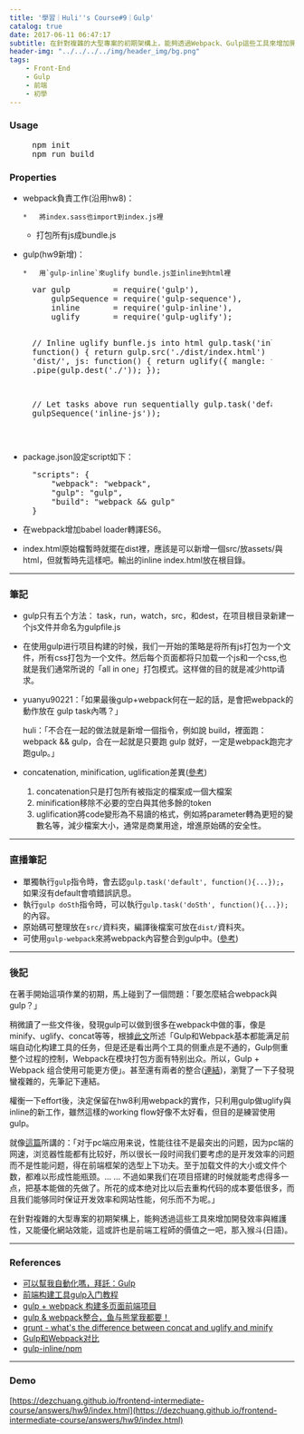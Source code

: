 ```yaml
---
title: '學習｜Huli''s Course#9｜Gulp'
catalog: true
date: 2017-06-11 06:47:17
subtitle: 在針對複雜的大型專案的初期架構上，能夠透過Webpack、Gulp這些工具來增加開發效率與維護性，又能優化網站效能，這或許也是前端工程師的價值之一吧。
header-img: "../../../../img/header_img/bg.png"
tags:
    - Front-End
    - Gulp
    - 前端
    - 初學
---
```


### Usage

<figure class="figure-code code"><div class="highlight"><pre>npm init
npm run build
</pre></div>
</figure>

### Properties

*   webpack負責工作(沿用hw8)：

        *   將index.sass也import到index.js裡
    *   打包所有js成bundle.js

*   gulp(hw9新增)：

        *   用`gulp-inline`來uglify bundle.js並inline到html裡

<figure class="figure-code code"><div class="highlight"><pre>var gulp         = require('gulp'),
    gulpSequence = require('gulp-sequence'),
    inline       = require('gulp-inline'),
    uglify       = require('gulp-uglify');

// Inline uglify bunfle.js into html
gulp.task('inline-js', function() {
  return gulp.src('./dist/index.html')
    .pipe(inline({
      base: 'dist/',
      js: function() {
        return uglify({
          mangle: false
        });
      }
    }))
    .pipe(gulp.dest('./'));
});

// Let tasks above run sequentially
gulp.task('default', gulpSequence('inline-js'));

</pre></div>
</figure>

*   package.json設定script如下：

<figure class="figure-code code"><div class="highlight"><pre>"scripts": {
    "webpack": "webpack",
    "gulp": "gulp",
    "build": "webpack &amp;&amp; gulp"
}
</pre></div>
</figure>

*   在webpack增加babel loader轉譯ES6。

*   index.html原始檔暫時就擺在dist裡，應該是可以新增一個src/放assets/與html，但就暫時先這樣吧。輸出的inline index.html放在根目錄。

* * *

### 筆記

*   gulp只有五个方法： task，run，watch，src，和dest，在项目根目录新建一个js文件并命名为gulpfile.js

*   在使用gulp进行项目构建的时候，我们一开始的策略是将所有js打包为一个文件，所有css打包为一个文件。然后每个页面都将只加载一个js和一个css,也就是我们通常所说的「all in one」打包模式。这样做的目的就是减少http请求。

*   yuanyu90221：「如果最後gulp+webpack何在一起的話，是會把webpack的動作放在 gulp task內嗎？」

    huli：「不合在一起的做法就是新增一個指令，例如說 build，裡面跑：webpack &amp;&amp; gulp，合在一起就是只要跑 gulp 就好，一定是webpack跑完才跑gulp。」

*   concatenation, minification, uglification差異([參考](https://stackoverflow.com/questions/19694448/grunt-whats-the-difference-between-concat-and-uglify-and-minify))

    1.  concatenation只是打包所有被指定的檔案成一個大檔案
    2.  minification移除不必要的空白與其他多餘的token
    3.  uglification將code變形為不易讀的格式，例如將parameter轉為更短的變數名等，減少檔案大小，通常是商業用途，增進原始碼的安全性。

* * *

### 直播筆記

*   單獨執行`gulp`指令時，會去認`gulp.task('default', function(){...});`，如果沒有default會噴錯誤訊息。
*   執行`gulp doSth`指令時，可以執行`gulp.task('doSth', function(){...});`的內容。
*   原始碼可整理放在`src/`資料夾，編譯後檔案可放在`dist/`資料夾。
*   可使用`gulp-webpack`來將webpack內容整合到gulp中。([參考](https://www.npmjs.com/package/gulp-webpack))

* * *

### 後記

在著手開始這項作業的初期，馬上碰到了一個問題：「要怎麼結合webpack與gulp？」

稍微讀了一些文件後，發現gulp可以做到很多在webpack中做的事，像是minify、uglify、concat等等，根據[此文](http://www.jianshu.com/p/b1022d224817)所述「Gulp和Webpack基本都能满足前端自动化构建工具的任务，但是还是看出两个工具的侧重点是不通的，Gulp侧重整个过程的控制，Webpack在模块打包方面有特别出众。所以，Gulp + Webpack 组合使用可能更方便」。甚至還有兩者的整合([連結](http://www.jianshu.com/p/9724c47b406c))，瀏覽了一下子發現蠻複雜的，先筆記下連結。

權衡一下effort後，決定保留在hw8利用webpack的實作，只利用gulp做uglify與inline的新工作，雖然這樣的working flow好像不太好看，但目的是練習使用gulp。

就像[這篇](https://github.com/fwon/blog/issues/17)所講的：「对于pc端应用来说，性能往往不是最突出的问题，因为pc端的网速，浏览器性能都有比较好，所以很长一段时间我们要考虑的是开发效率的问题而不是性能问题，得在前端框架的选型上下功夫。至于加载文件的大小或文件个数，都难以形成性能瓶颈。... ... 不過如果我们在项目搭建的时候就能考虑得多一点，把基本能做的先做了。所花的成本绝对比以后去重构代码的成本要低很多，而且我们能够同时保证开发效率和网站性能，何乐而不为呢。」

在針對複雜的大型專案的初期架構上，能夠透過這些工具來增加開發效率與維護性，又能優化網站效能，這或許也是前端工程師的價值之一吧，那入猴斗(日語)。

* * *

### References

*   [可以幫我自動化嗎，拜託：Gulp](http://ithelp.ithome.com.tw/articles/10185976)
*   [前端构建工具gulp入门教程](https://segmentfault.com/a/1190000000372547)
*   [gulp + webpack 构建多页面前端项目](https://github.com/fwon/blog/issues/17)
*   [gulp &amp; webpack整合，鱼与熊掌我都要！](http://www.jianshu.com/p/9724c47b406c)
*   [grunt - what's the difference between concat and uglify and minify](https://stackoverflow.com/questions/19694448/grunt-whats-the-difference-between-concat-and-uglify-and-minify)
*   [Gulp和Webpack对比](http://www.jianshu.com/p/b1022d224817)
*   [gulp-inline/npm](https://www.npmjs.com/package/gulp-inline)

* * *

### Demo

[https://dezchuang.github.io/frontend-intermediate-course/answers/hw9/index.html](https://dezchuang.github.io/frontend-intermediate-course/answers/hw9/index.html)